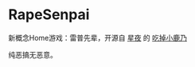 # RapeSenpai
新概念Home游戏：雷普先辈，开源自
[星夜](https://github.com/arcxingye)
的
[吃掉小鹿乃](https://github.com/arcxingye/EatKano)

纯恶搞无恶意。